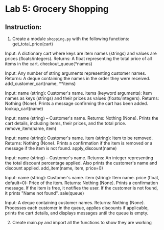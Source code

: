 
# Lab 5: Grocery Shopping


## Instruction:
1. Create a module `shopping.py` with the following functions:
get_total_price(cart)

Input: A dictionary cart where keys are item names (strings) and values are prices (floats/integers).
Returns: A float representing the total price of all items in the cart.
checkout_queue(*names)

Input: Any number of string arguments representing customer names.
Returns: A deque containing the names in the order they were received.
add_customer_cart(name, **items)

Input:
name (string): Customer's name.
items (keyword arguments): Item names as keys (strings) and their prices as values (floats/integers).
Returns: Nothing (None). Prints a message confirming the cart has been added.
lookup_cart(name)

Input: name (string) – Customer's name.
Returns: Nothing (None). Prints the cart details, including items, their prices, and the total price.
remove_item(name, item)

Input:
name (string): Customer's name.
item (string): Item to be removed.
Returns: Nothing (None). Prints a confirmation if the item is removed or a message if the item is not found.
apply_discount(name)

Input: name (string) – Customer's name.
Returns: An integer representing the total discount percentage applied. Also prints the customer's name and discount applied.
add_item(name, item, price=0)

Input:
name (string): Customer's name.
item (string): Item name.
price (float, default=0): Price of the item.
Returns: Nothing (None). Prints a confirmation message. If the item is free, it notifies the user. If the customer is not found, it prints "Name not found".
sale(queue)

Input: A deque containing customer names.
Returns: Nothing (None). Processes each customer in the queue, applies discounts if applicable, prints the cart details, and displays messages until the queue is empty.

2. Create main.py and import all the functions to show they are working

